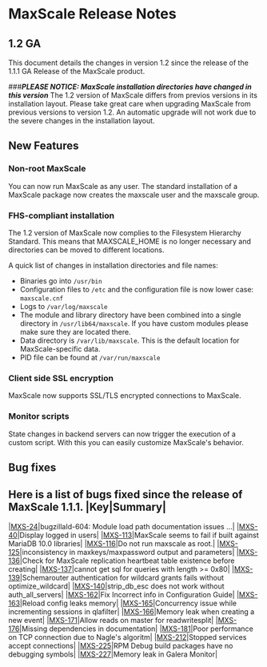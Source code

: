 # MaxScale Release Notes

## 1.2 GA

This document details the changes in version 1.2 since the release of the 1.1.1 GA Release of the MaxScale product.

###***PLEASE NOTICE: MaxScale installation directories have changed in this version***
The 1.2 version of MaxScale differs from previos versions in its installation layout. Please take great care when upgrading MaxScale from previous versions to version 1.2. An automatic upgrade will not work due to the severe changes in the installation layout.

## New Features

### Non-root MaxScale
You can now run MaxScale as any user. The standard installation of a MaxScale package now creates the maxscale user and the maxscale group.

### FHS-compliant installation
The 1.2 version of MaxScale now complies to the Filesystem Hierarchy Standard. This means that MAXSCALE_HOME is no longer necessary and directories can be moved to different locations.

A quick list of changes in installation directories and file names:

  * Binaries go into `/usr/bin`
  * Configuration files to `/etc` and the configuration file is now lower case: `maxscale.cnf`
  * Logs to `/var/log/maxscale`
  * The module and library directory have been combined into a single directory in `/usr/lib64/maxscale`. If you have custom modules please make sure they are located there.
  * Data directory is `/var/lib/maxscale`. This is the default location for MaxScale-specific data.
  * PID file can be found at `/var/run/maxscale`

### Client side SSL encryption
MaxScale now supports SSL/TLS encrypted connections to MaxScale.

### Monitor scripts
State changes in backend servers can now trigger the execution of a custom script. With this you can easily customize MaxScale's behavior.

## Bug fixes

Here is a list of bugs fixed since the release of MaxScale 1.1.1.
|Key|Summary|
------------
|[MXS-24](https://mariadb.atlassian.net/browse/MXS-24)|bugzillaId-604: Module load path documentation issues ...|
|[MXS-40](https://mariadb.atlassian.net/browse/MXS-40)|Display logged in users|
|[MXS-113](https://mariadb.atlassian.net/browse/MXS-113)|MaxScale seems to fail if built against MariaDB 10.0 libraries|
|[MXS-116](https://mariadb.atlassian.net/browse/MXS-116)|Do not run maxscale as root.|
|[MXS-125](https://mariadb.atlassian.net/browse/MXS-125)|inconsistency in maxkeys/maxpassword output and parameters|
|[MXS-136](https://mariadb.atlassian.net/browse/MXS-136)|Check for MaxScale replication heartbeat table existence before creating|
|[MXS-137](https://mariadb.atlassian.net/browse/MXS-137)|cannot get sql for queries with length >= 0x80|
|[MXS-139](https://mariadb.atlassian.net/browse/MXS-139)|Schemarouter authentication for wildcard grants fails without optimize_wildcard|
|[MXS-140](https://mariadb.atlassian.net/browse/MXS-140)|strip_db_esc does not work without auth_all_servers|
|[MXS-162](https://mariadb.atlassian.net/browse/MXS-162)|Fix Incorrect info in Configuration Guide|
|[MXS-163](https://mariadb.atlassian.net/browse/MXS-163)|Reload config leaks memory|
|[MXS-165](https://mariadb.atlassian.net/browse/MXS-165)|Concurrency issue while incrementing sessions in qlafilter|
|[MXS-166](https://mariadb.atlassian.net/browse/MXS-166)|Memory leak when creating a new event|
|[MXS-171](https://mariadb.atlassian.net/browse/MXS-171)|Allow reads on master for readwritesplit|
|[MXS-176](https://mariadb.atlassian.net/browse/MXS-176)|Missing dependencies in documentation|
|[MXS-181](https://mariadb.atlassian.net/browse/MXS-181)|Poor performance on TCP connection due to Nagle's algoritm|
|[MXS-212](https://mariadb.atlassian.net/browse/MXS-212)|Stopped services accept connections|
|[MXS-225](https://mariadb.atlassian.net/browse/MXS-225)|RPM Debug build packages have no debugging symbols|
|[MXS-227](https://mariadb.atlassian.net/browse/MXS-227)|Memory leak in Galera Monitor|
